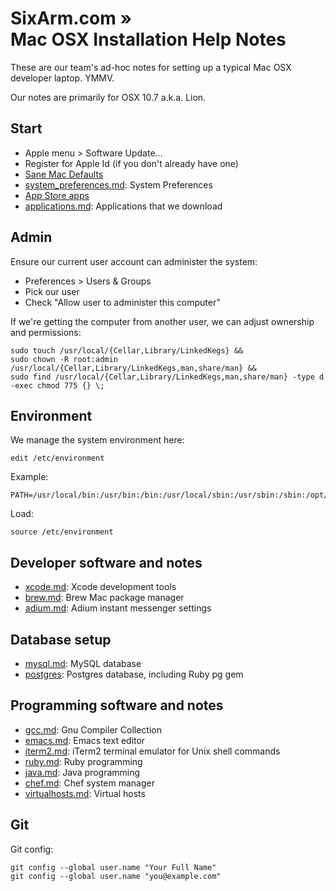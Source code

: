 # SixArm.com » <br>Mac OSX  Installation Help Notes 

These are our team's ad-hoc notes for setting up a typical Mac OSX developer laptop. YMMV.

Our notes are primarily for OSX 10.7 a.k.a. Lion.


## Start


  * Apple menu > Software Update...
  * Register for Apple Id (if you don't already have one)
  * <a href="https://github.com/stianeikeland/dotfiles/blob/master/bin/sanemacdefaults.sh">Sane Mac Defaults</a>
  * <a href="system_preferences.md">system_preferences.md</a>: System Preferences</a>
  * <a href="appstore.md">App Store apps</a>
  * <a href="applications.md">applications.md</a>: Applications that we download</a>

## Admin

Ensure our current user account can administer the system:

   * Preferences > Users & Groups
   * Pick our user
   * Check "Allow user to administer this computer"
    
If we're getting the computer from another user, we can adjust ownership and permissions:

    sudo touch /usr/local/{Cellar,Library/LinkedKegs} &&
    sudo chown -R root:admin /usr/local/{Cellar,Library/LinkedKegs,man,share/man} &&
    sudo find /usr/local/{Cellar,Library/LinkedKegs,man,share/man} -type d -exec chmod 775 {} \;


## Environment

We manage the system environment here:

    edit /etc/environment

Example:

    PATH=/usr/local/bin:/usr/bin:/bin:/usr/local/sbin:/usr/sbin:/sbin:/opt/sm/bin:/opt/sm/pkg/active/bin:/opt/sm/pkg/active/sbin

Load:

    source /etc/environment
    
    
## Developer software and notes

  * <a href="xcode.md">xcode.md</a>: Xcode development tools</a>
  * <a href="brew.md">brew.md</a>: Brew Mac package manager</a>
  * <a href=adium.md>adium.md</a>: Adium instant messenger settings</a>


## Database setup

  * <a href=mysql.md>mysql.md</a>: MySQL database
  * <a href=postgres.md>postgres</a>: Postgres database, including Ruby pg gem</a>


## Programming software and notes

  * <a href=gcc.md>gcc.md</a>: Gnu Compiler Collection
  * <a href=emacs.md>emacs.md</a>: Emacs text editor</a>
  * <a href=iterm2.md>iterm2.md</a>: iTerm2 terminal emulator for Unix shell commands
  * <a href=ruby.md>ruby.md</a>: Ruby programming
  * <a href=java.md>java.md</a>: Java programming
  * <a href=chef.md>chef.md</a>: Chef system manager
  * <a href=virtualhosts.md>virtualhosts.md</a>: Virtual hosts

## Git

Git config:

    git config --global user.name "Your Full Name"
    git config --global user.name "you@example.com"

